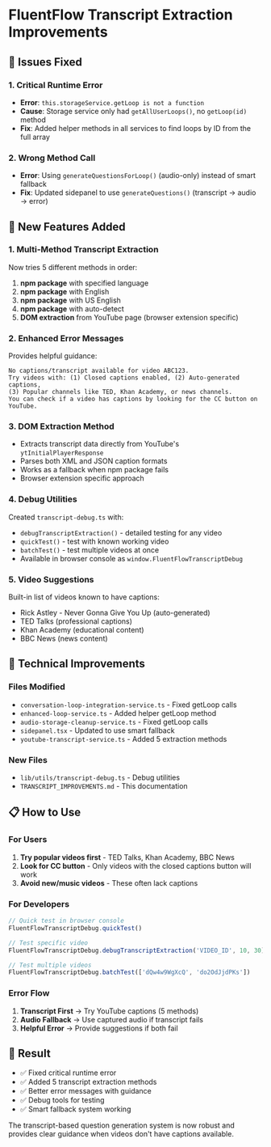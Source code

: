 # FluentFlow Transcript Extraction Improvements

## 🐛 Issues Fixed

### 1. Critical Runtime Error
- **Error**: `this.storageService.getLoop is not a function`
- **Cause**: Storage service only had `getAllUserLoops()`, no `getLoop(id)` method
- **Fix**: Added helper methods in all services to find loops by ID from the full array

### 2. Wrong Method Call
- **Error**: Using `generateQuestionsForLoop()` (audio-only) instead of smart fallback
- **Fix**: Updated sidepanel to use `generateQuestions()` (transcript → audio → error)

## 🚀 New Features Added

### 1. Multi-Method Transcript Extraction
Now tries 5 different methods in order:
1. **npm package** with specified language
2. **npm package** with English
3. **npm package** with US English  
4. **npm package** with auto-detect
5. **DOM extraction** from YouTube page (browser extension specific)

### 2. Enhanced Error Messages
Provides helpful guidance:
```
No captions/transcript available for video ABC123. 
Try videos with: (1) Closed captions enabled, (2) Auto-generated captions, 
(3) Popular channels like TED, Khan Academy, or news channels. 
You can check if a video has captions by looking for the CC button on YouTube.
```

### 3. DOM Extraction Method
- Extracts transcript data directly from YouTube's `ytInitialPlayerResponse`
- Parses both XML and JSON caption formats
- Works as a fallback when npm package fails
- Browser extension specific approach

### 4. Debug Utilities
Created `transcript-debug.ts` with:
- `debugTranscriptExtraction()` - detailed testing for any video
- `quickTest()` - test with known working video
- `batchTest()` - test multiple videos at once
- Available in browser console as `window.FluentFlowTranscriptDebug`

### 5. Video Suggestions
Built-in list of videos known to have captions:
- Rick Astley - Never Gonna Give You Up (auto-generated)
- TED Talks (professional captions)
- Khan Academy (educational content)
- BBC News (news content)

## 🔧 Technical Improvements

### Files Modified
- `conversation-loop-integration-service.ts` - Fixed getLoop calls
- `enhanced-loop-service.ts` - Added helper getLoop method
- `audio-storage-cleanup-service.ts` - Fixed getLoop calls  
- `sidepanel.tsx` - Updated to use smart fallback
- `youtube-transcript-service.ts` - Added 5 extraction methods

### New Files
- `lib/utils/transcript-debug.ts` - Debug utilities
- `TRANSCRIPT_IMPROVEMENTS.md` - This documentation

## 📋 How to Use

### For Users
1. **Try popular videos first** - TED Talks, Khan Academy, BBC News
2. **Look for CC button** - Only videos with the closed captions button will work
3. **Avoid new/music videos** - These often lack captions

### For Developers
```javascript
// Quick test in browser console
FluentFlowTranscriptDebug.quickTest()

// Test specific video
FluentFlowTranscriptDebug.debugTranscriptExtraction('VIDEO_ID', 10, 30)

// Test multiple videos
FluentFlowTranscriptDebug.batchTest(['dQw4w9WgXcQ', 'do2OdJjdPKs'])
```

### Error Flow
1. **Transcript First** → Try YouTube captions (5 methods)
2. **Audio Fallback** → Use captured audio if transcript fails
3. **Helpful Error** → Provide suggestions if both fail

## 🎯 Result

- ✅ Fixed critical runtime error
- ✅ Added 5 transcript extraction methods  
- ✅ Better error messages with guidance
- ✅ Debug tools for testing
- ✅ Smart fallback system working

The transcript-based question generation system is now robust and provides clear guidance when videos don't have captions available.